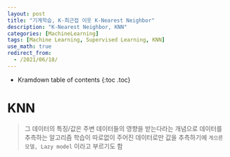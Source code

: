 ```yaml
---
layout: post
title: "기계학습, K-최근접 이웃 K-Nearest Neighbor"
description: "K-Nearest Neighbor, KNN"
categories: [MachineLearning]
tags: [Machine Learning, Supervised Learning, KNN]
use_math: true
redirect_from:
  - /2021/06/18/
---
```


* Kramdown table of contents
{:toc .toc}


# KNN    
> 그 데이터의 특징/값은 주변 데이터들의 영향을 받는다라는 개념으로
> 데이터를 추측하는 알고리즘
> 학습이 따로없이 주어진 데이터로만 값을 추측하기에 `게으른 모델, Lazy model` 이라고 부르기도 함

